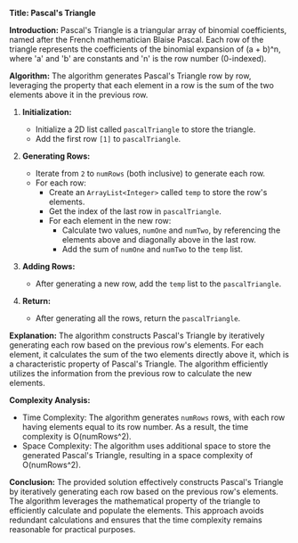 **Title: Pascal's Triangle**

**Introduction:**
Pascal's Triangle is a triangular array of binomial coefficients, named after the French mathematician Blaise Pascal. Each row of the triangle represents the coefficients of the binomial expansion of (a + b)^n, where 'a' and 'b' are constants and 'n' is the row number (0-indexed).

**Algorithm:**
The algorithm generates Pascal's Triangle row by row, leveraging the property that each element in a row is the sum of the two elements above it in the previous row.

1. **Initialization:**
   - Initialize a 2D list called `pascalTriangle` to store the triangle.
   - Add the first row `[1]` to `pascalTriangle`.

2. **Generating Rows:**
   - Iterate from `2` to `numRows` (both inclusive) to generate each row.
   - For each row:
     - Create an `ArrayList<Integer>` called `temp` to store the row's elements.
     - Get the index of the last row in `pascalTriangle`.
     - For each element in the new row:
       - Calculate two values, `numOne` and `numTwo`, by referencing the elements above and diagonally above in the last row.
       - Add the sum of `numOne` and `numTwo` to the `temp` list.

3. **Adding Rows:**
   - After generating a new row, add the `temp` list to the `pascalTriangle`.

4. **Return:**
   - After generating all the rows, return the `pascalTriangle`.

**Explanation:**
The algorithm constructs Pascal's Triangle by iteratively generating each row based on the previous row's elements. For each element, it calculates the sum of the two elements directly above it, which is a characteristic property of Pascal's Triangle. The algorithm efficiently utilizes the information from the previous row to calculate the new elements.

**Complexity Analysis:**
- Time Complexity: The algorithm generates `numRows` rows, with each row having elements equal to its row number. As a result, the time complexity is O(numRows^2).
- Space Complexity: The algorithm uses additional space to store the generated Pascal's Triangle, resulting in a space complexity of O(numRows^2).

**Conclusion:**
The provided solution effectively constructs Pascal's Triangle by iteratively generating each row based on the previous row's elements. The algorithm leverages the mathematical property of the triangle to efficiently calculate and populate the elements. This approach avoids redundant calculations and ensures that the time complexity remains reasonable for practical purposes.